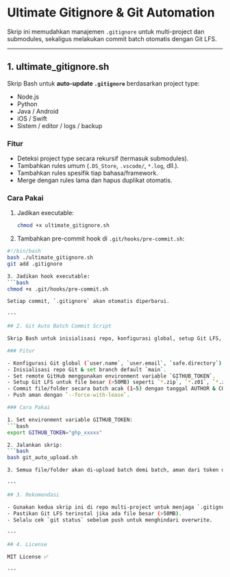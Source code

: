 # Ultimate Gitignore & Git Automation

Skrip ini memudahkan manajemen `.gitignore` untuk multi-project dan submodules, sekaligus melakukan commit batch otomatis dengan Git LFS.

---

## 1. ultimate_gitignore.sh

Skrip Bash untuk **auto-update `.gitignore`** berdasarkan project type:

- Node.js
- Python
- Java / Android
- iOS / Swift
- Sistem / editor / logs / backup

### Fitur
- Deteksi project type secara rekursif (termasuk submodules).
- Tambahkan rules umum (`.DS_Store`, `.vscode/`, `*.log`, dll.).
- Tambahkan rules spesifik tiap bahasa/framework.
- Merge dengan rules lama dan hapus duplikat otomatis.

### Cara Pakai
1. Jadikan executable:
   ```bash
   chmod +x ultimate_gitignore.sh

2. Tambahkan pre-commit hook di `.git/hooks/pre-commit.sh`:
```bash
#!/bin/bash
bash ./ultimate_gitignore.sh
git add .gitignore

3. Jadikan hook executable:
```bash
chmod +x .git/hooks/pre-commit.sh

Setiap commit, `.gitignore` akan otomatis diperbarui.

---

## 2. Git Auto Batch Commit Script

Skrip Bash untuk inisialisasi repo, konfigurasi global, setup Git LFS, dan commit file/folder secara acak.

### Fitur

- Konfigurasi Git global (`user.name`, `user.email`, `safe.directory`).
- Inisialisasi repo Git & set branch default `main`.
- Set remote GitHub menggunakan environment variable `GITHUB_TOKEN`.
- Setup Git LFS untuk file besar (>50MB) seperti `*.zip`, `*.z01`, `*.z02`.
- Commit file/folder secara batch acak (1–5) dengan tanggal AUTHOR & COMMITTER acak.
- Push aman dengan `--force-with-lease`.

### Cara Pakai

1. Set environment variable GITHUB_TOKEN:
```bash
export GITHUB_TOKEN="ghp_xxxxx"

2. Jalankan skrip:
```bash
bash git_auto_upload.sh

3. Semua file/folder akan di-upload batch demi batch, aman dari token di log.

---

## 3. Rekomendasi

- Gunakan kedua skrip ini di repo multi-project untuk menjaga `.gitignore` bersih.
- Pastikan Git LFS terinstal jika ada file besar (>50MB).
- Selalu cek `git status` sebelum push untuk menghindari overwrite.

---

## 4. License

MIT License ✅

---


